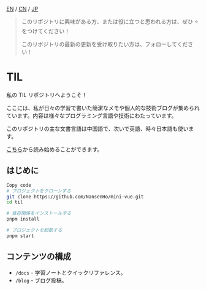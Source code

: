 [EN](./README.md) / [CN](./README_CN.md) / [JP](./README_JP.md)

> このリポジトリに興味がある方、または役に立つと思われる方は、ぜひ :star: をつけてください！
>
> このリポジトリの最新の更新を受け取りたい方は、フォローしてください！

# TIL

私の TIL リポジトリへようこそ！

ここには、私が日々の学習で書いた簡潔なメモや個人的な技術ブログが集められています。内容は様々なプログラミング言語や技術にわたっています。

このリポジトリの主な文書言語は中国語で、次いで英語、時々日本語も使います。

[こちら](https://til-nansenho.netlify.app/)から読み始めることができます。

## はじめに

```bash
Copy code
# プロジェクトをクローンする
git clone https://github.com/NansenHo/mini-vue.git
cd til

# 依存関係をインストールする
pnpm install

# プロジェクトを起動する
pnpm start
```

## コンテンツの構成

- `/docs` - 学習ノートとクイックリファレンス。
- `/blog` - ブログ投稿。
